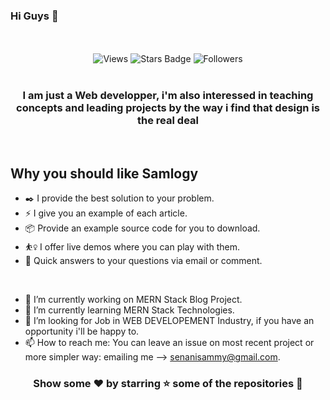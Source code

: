 ### Hi Guys 👋
<br />
<div align="center">
</div>
<br />

<div align="center">
    <img src="https://komarev.com/ghpvc/?username=samlogy&label=Views&color=blue&style=flat" alt="Views" />
    <img src="https://img.shields.io/github/stars/samlogy" alt="Stars Badge" />
    <img src="https://img.shields.io/github/followers/samlogy" alt="Followers" />
</div>
<br />

<h3 align="center"> 
 I am just a Web developper, i'm also interessed in teaching concepts and leading projects by the way i find that design is the real deal 
</h3>
<br />

## Why you should like Samlogy
- ✒️ I provide the best solution to your problem.
- ⚡ I give you an example of each article.
- 📦 Provide an example source code for you to download.
- ⛹️‍♀️ I offer live demos where you can play with them.
- 💬 Quick answers to your questions via email or comment.

<br />

- 🔭 I’m currently working on MERN Stack Blog Project.
- 🌱 I’m currently learning MERN Stack Technologies.
- 🤔 I’m looking for Job in WEB DEVELOPEMENT Industry, if you have an opportunity i'll be happy to.
- 📫 How to reach me: 
    You can leave an issue on most recent project or more simpler way: emailing me --> senanisammy@gmail.com.


<div align="center">

### Show some ❤️ by starring ⭐ some of the repositories 📘

</div>
<br />

